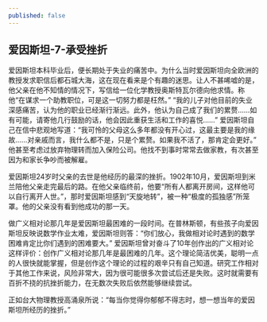 ```yaml
---
published: false
---
```

## 爱因斯坦-7-承受挫折

爱因斯坦本科毕业后，便长期处于失业的痛苦中。为什么当时爱因斯坦向全欧洲的教授发求职信后都石城大海，这在现在看来是个有趣的迷思。让人不甚唏嘘的是，他父亲在他不知情的情况下，写信给一位化学教授奥斯特瓦尔德向他求情。称他“在谋求一个助教职位，可是这一切努力都是枉然。” “我的儿子对他目前的失业深感痛苦，认为他的职业已经渐行渐远。此外，他认为自己成了我们的累赘……如有可能，请寄他几行鼓励的话，他会因此重获生活和工作的喜悦……” 爱因斯坦自己在信中悲观地写道：“我可怜的父母这么多年都没有开心过，这最主要是我的缘故……对亲戚而言，我什么都不是，只是个累赘。如果我不活了，那肯定会更好。” 他甚至考虑过放弃物理转而加入保险公司。他找不到事时常常去做家教，有次甚至因为和家长争吵而被解雇。

爱因斯坦24岁时父亲的去世是他经历的最深的挫折。1902年10月，爱因斯坦到米兰陪他父亲走完最后的路。在他父亲临终前，他要“所有人都离开房间，这样他可以自行离开人世。”，那时爱因斯坦感到“天旋地转”，被一种“极度的孤独感”所笼罩。他的父亲没有看到他成功的那一天。

做广义相对论那几年是爱因斯坦最困难的一段时间。在普林斯顿，有些孩子向爱因斯坦反映说数学作业太难，爱因斯坦则答：“你们放心，我做相对论时遇到的数学困难肯定比你们遇到的困难要大。” 爱因斯坦曾对奋斗了10年创作出的广义相对论这样评价：创作广义相对论那几年是最困难的几年。这个理论简洁优美，聪明一点的人很快就能掌握，但是创作这个理论的过程的艰辛只有自己知道。研究工作相对于其他工作来说，风险非常大，因为很可能很多次尝试后还是失败。这时就需要有百折不挠的抗挫折能力，在无数次失败后依然能够继续尝试。

正如台大物理教授高涌泉所说：“每当你觉得你郁郁不得志时，想一想当年的爱因斯坦所经历的挫折。”